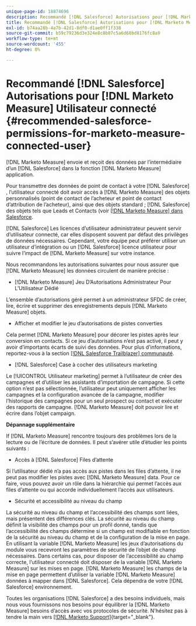 ```yaml
---
unique-page-id: 18874696
description: Recommandé [!DNL Salesforce] Autorisations pour [!DNL Marketo Measure] Utilisateur connecté - [!DNL Marketo Measure] - Documentation du produit
title: Recommandé [!DNL Salesforce] Autorisations pour [!DNL Marketo Measure] Utilisateur connecté
exl-id: b74aa28b-4a7b-42d1-8df0-d1ae0ff1f338
source-git-commit: b59c79236d3e324e8c8b07c5a6d68bd8176fc8a9
workflow-type: tm+mt
source-wordcount: '455'
ht-degree: 0%

---
```


# Recommandé [!DNL Salesforce] Autorisations pour [!DNL Marketo Measure] Utilisateur connecté {#recommended-salesforce-permissions-for-marketo-measure-connected-user}

[!DNL Marketo Measure] envoie et reçoit des données par l’intermédiaire d’un [!DNL Salesforce] dans la fonction [!DNL Marketo Measure] application.

Pour transmettre des données de point de contact à votre [!DNL Salesforce] , l’utilisateur connecté doit avoir accès à [!DNL Marketo Measure] des objets personnalisés (point de contact de l’acheteur et point de contact d’attribution de l’acheteur), ainsi que des objets standard ; [!DNL Salesforce] des objets tels que Leads et Contacts (voir [[!DNL Marketo Measure] dans Salesforce](/help/configuration-and-setup/marketo-measure-and-salesforce/how-marketo-measure-and-salesforce-interact.md).

[!DNL Salesforce] Les licences d’utilisateur administrateur peuvent servir d’utilisateur connecté, car elles disposent souvent par défaut des privilèges de données nécessaires. Cependant, votre équipe peut préférer utiliser un utilisateur d’intégration ou un [!DNL Salesforce] licence utilisateur pour suivre l’impact de [!DNL Marketo Measure] sur votre instance.

Nous recommandons les autorisations suivantes pour nous assurer que [!DNL Marketo Measure] les données circulent de manière précise :

* [!DNL Marketo Measure] Jeu D’Autorisations Administrateur Pour L’Utilisateur Dédié

L’ensemble d’autorisations géré permet à un administrateur SFDC de créer, lire, écrire et supprimer des enregistrements depuis [!DNL Marketo Measure] objets.

* Afficher et modifier le jeu d’autorisations de pistes converties

Cela permet [!DNL Marketo Measure] pour décorer les pistes après leur conversion en contacts. Si ce jeu d’autorisations n’est pas activé, il peut y avoir d’importants écarts de suivi des données. Pour plus d’informations, reportez-vous à la section [[!DNL Salesforce Trailblazer] communauté](https://help.salesforce.com/articleView?id=leads_view_edit_converted.htm&amp;type=5).

* [!DNL Salesforce] Case à cocher des utilisateurs marketing

Le [!UICONTROL Utilisateur marketing] permet à l’utilisateur de créer des campagnes et d’utiliser les assistants d’importation de campagne. Si cette option n’est pas sélectionnée, l’utilisateur peut uniquement afficher les campagnes et la configuration avancée de la campagne, modifier l’historique des campagnes pour un seul prospect ou contact et exécuter des rapports de campagne. [!DNL Marketo Measure] doit pouvoir lire et écrire dans l’objet campaign.

**Dépannage supplémentaire**

If [!DNL Marketo Measure] rencontre toujours des problèmes lors de la lecture ou de l’écriture de données. Il peut s’avérer utile d’étudier les points suivants :

* Accès à [!DNL Salesforce] Files d’attente

Si l’utilisateur dédié n’a pas accès aux pistes dans les files d’attente, il ne peut pas modifier les pistes avec [!DNL Marketo Measure] data. Pour ce faire, vous pouvez avoir un rôle dans la hiérarchie qui permet l’accès aux files d’attente ou qui accorde individuellement l’accès aux utilisateurs.

* Sécurité et accessibilité au niveau du champ

La sécurité au niveau du champ et l’accessibilité des champs sont liées, mais présentent des différences clés. La sécurité au niveau du champ définit la visibilité des champs pour un profil donné, tandis que l’accessibilité des champs détermine si un champ est modifiable en fonction de la sécurité au niveau du champ et de la configuration de la mise en page. En utilisant la variable [!DNL Marketo Measure] les jeux d’autorisations du module vous recevront les paramètres de sécurité de l’objet de champ nécessaires. Dans certains cas, pour disposer de l’accessibilité au champ correcte, l’utilisateur connecté doit disposer de la variable [!DNL Marketo Measure] sur les mises en page. [!DNL Marketo Measure] les champs de la mise en page permettent d’utiliser la variable [!DNL Marketo Measure] données à mapper dans [!DNL Salesforce]. Cela dépendra de votre [!DNL Salesforce] environnement.

Toutes les organisations [!DNL Salesforce] a des besoins individuels, mais nous vous fournissons nos besoins pour équilibrer la [!DNL Marketo Measure] besoins d’accès avec vos protocoles de sécurité. N&#39;hésitez pas à tendre la main vers [[!DNL Marketo Support]](https://nation.marketo.com/t5/support/ct-p/Support){target=&quot;_blank&quot;}.
